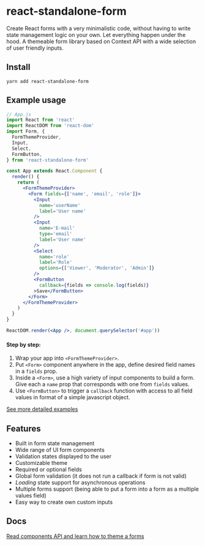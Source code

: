 # react-standalone-form

Create React forms with a very minimalistic code, without having to write state
management logic on your own. Let everything happen under the hood. A themeable
form library based on Context API with a wide selection of user friendly inputs.

## Install

```
yarn add react-standalone-form
```

## Example usage

```jsx
// App.js
import React from 'react'
import ReactDOM from 'react-dom'
import Form, {
  FormThemeProvider,
  Input,
  Select,
  FormButton,
} from 'react-standalone-form'

const App extends React.Component {
  render() {
    return (
      <FormThemeProvider>
        <Form fields={['name', 'email', 'role']}>
          <Input
            name='userName'
            label='User name'
          />
          <Input
            name='E-mail'
            type='email'
            label='User name'
          />
          <Select
            name='role'
            label='Role'
            options={['Viewer', 'Moderator', 'Admin']}
          />
          <FormButton
            callback={fields => console.log(fields)}
          >Save</FormButton>
        </Form>
      </FormThemeProvider>
    )
  }
}

ReactDOM.render(<App />, document.querySelector('#app'))
```

#### Step by step:

1. Wrap your app into `<FormThemeProvider>`.
2. Put `<Form>` component anywhere in the app, define desired field names in a `fields` prop.
3. Inside a `<Form>`, use a high variety of input components to build a form. Give each a `name` prop that corresponds with one from `fields` values.
4. Use `<FormButton>` to trigger a `callback` function with access to all field values in format of a simple javascript object.

[See more detailed examples](https://codesandbox.io/s/jp69w6kj35)

## Features

* Built in form state management
* Wide range of UI form components
* Validation states displayed to the user
* Customizable theme
* Required or optional fields
* Global form validation (it does not run a callback if form is not valid)
* *Loading* state support for asynchronous operations
* Multiple forms support (being able to put a form into a form as a multiple values field)
* Easy way to create own custom inputs

## Docs

[Read components API and learn how to theme a forms](https://github.com/frontcraft/react-standalone-form/wiki)
